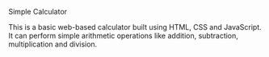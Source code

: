 Simple Calculator

This is a basic web-based calculator built using HTML, CSS and JavaScript. It can perform simple arithmetic operations like addition, subtraction, multiplication and division.

